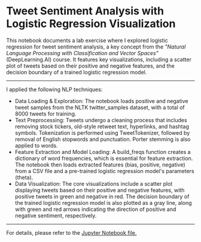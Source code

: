 # Tweet Sentiment Analysis with Logistic Regression Visualization

This notebook documents a lab exercise where I explored logistic regression for tweet sentiment analysis, a key concept from the *"Natural Language Processing with Classification and Vector Spaces"* (DeepLearning.AI) course. It features key visualizations, including a scatter plot of tweets based on their positive and negative features, and the decision boundary of a trained logistic regression model.

---
I applied the following NLP techniques:
* Data Loading & Exploration: The notebook loads positive and negative tweet samples from the NLTK twitter_samples dataset, with a total of 8000 tweets for training.
* Text Preprocessing: Tweets undergo a cleaning process that includes removing stock tickers, old-style retweet text, hyperlinks, and hashtag symbols. Tokenization is performed using TweetTokenizer, followed by removal of English stopwords and punctuation. Porter stemming is also applied to words.
* Feature Extraction and Model Loading: A build_freqs function creates a dictionary of word frequencies, which is essential for feature extraction. The notebook then loads extracted features (bias, positive, negative) from a CSV file and a pre-trained logistic regression model's parameters (theta).
* Data Visualization: The core visualizations include a scatter plot displaying tweets based on their positive and negative features, with positive tweets in green and negative in red. The decision boundary of the trained logistic regression model is also plotted as a gray line, along with green and red arrows indicating the direction of positive and negative sentiment, respectively.
  
---
For details, please refer to the [Jupyter Notebook file.](https://github.com/larisanti/tweet-logistic-regression-nlp.ipynb/blob/main/tweet_logistic_regression_nlp.ipynb)
